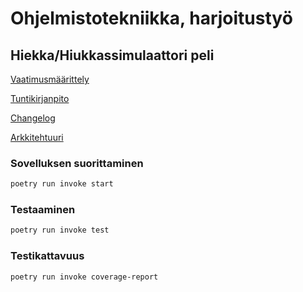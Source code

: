# Ohjelmistotekniikka, harjoitustyö

## Hiekka/Hiukkassimulaattori peli

[Vaatimusmäärittely](dokumentaatio/vaatimusmaarittely.md)

[Tuntikirjanpito](dokumentaatio/tuntikirjanpito.md)

[Changelog](dokumentaatio/changelog.md)

[Arkkitehtuuri](dokumentaatio/arkkitehtuuri.md)

### Sovelluksen suorittaminen

```bash
poetry run invoke start
```

### Testaaminen

```bash
poetry run invoke test
```

### Testikattavuus

```bash
poetry run invoke coverage-report
```

